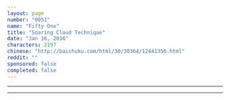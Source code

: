 ```yaml
---
layout: page
number: "0051"
name: "Fifty One"
title: "Soaring Cloud Technique"
date: "Jan 16, 2016"
characters: 2197
chinese: "http://baishuku.com/html/30/30364/12441356.html"
reddit: ""
sponsored: false
completed: false
---
```




- - -
- - -
